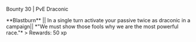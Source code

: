 Bounty 30 \| PvE Draconic

\*\*Blastburn\*\* \|\| In a single turn activate your passive twice as
draconic in a campaign\|\| \*\"We must show those fools why we are the
most powerful race.\"\* \> Rewards: 50 xp
